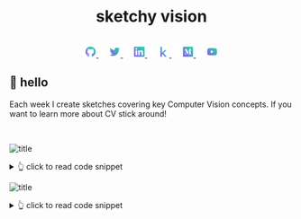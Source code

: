 <h1 align="center">sketchy vision</h1>

<br>

<div align="center">
    <a href="https://github.com/SkalskiP">
        <img src="https://raw.githubusercontent.com/SkalskiP/SkalskiP/master/icons/github.png" width="4%"/>
    </a>
    <img src="https://raw.githubusercontent.com/SkalskiP/SkalskiP/master/icons/transparent.png" width="3%"/>
    <a href="https://twitter.com/skalskip92">
        <img src="https://raw.githubusercontent.com/SkalskiP/SkalskiP/master/icons/twitter.png" width="4%"/>
    </a>
    <img src="https://raw.githubusercontent.com/SkalskiP/SkalskiP/master/icons/transparent.png" width="3%"/>
    <a href="https://linkedin.com/in/piotr-skalski-36b5b4122">
        <img src="https://raw.githubusercontent.com/SkalskiP/SkalskiP/master/icons/linkedin.png" width="4%"/>
    </a>
    <img src="https://raw.githubusercontent.com/SkalskiP/SkalskiP/master/icons/transparent.png" width="3%"/>
    <a href="https://kaggle.com/skalskip">
        <img src="https://raw.githubusercontent.com/SkalskiP/SkalskiP/master/icons/kaggle.png" width="4%"/>
    </a>
    <img src="https://raw.githubusercontent.com/SkalskiP/SkalskiP/master/icons/transparent.png" width="3%"/>
    <a href="https://skalskip.medium.com/">
        <img src="https://raw.githubusercontent.com/SkalskiP/SkalskiP/master/icons/medium.png" width="4%" />
    </a>
    <img src="https://raw.githubusercontent.com/SkalskiP/SkalskiP/master/icons/transparent.png" width="3%"/>
    <a href="https://youtu.be/AWjKfjDGiYE">
        <img src="https://raw.githubusercontent.com/SkalskiP/SkalskiP/master/icons/youtube.png" width="4%" />
    </a>
</div>

## 👋 hello

Each week I create sketches covering key Computer Vision concepts. If you want to learn more about CV stick around!

<br>

![title](https://i.imgur.com/cf4UyDs.png)

<details close>
<summary>👆 click to read code snippet</summary>

```python
def box_iou_batch(boxes_a: np.ndarray, boxes_b: np.ndarray) -> np.ndarray:

    def box_area(box):
        return (box[2] - box[0]) * (box[3] - box[1])

    area_a = box_area(boxes_a.T)
    area_b = box_area(boxes_b.T)

    top_left = np.maximum(boxes_a[:, None, :2], boxes_b[:, :2])
    bottom_right = np.minimum(boxes_a[:, None, 2:], boxes_b[:, 2:])

    area_inter = np.prod(np.clip(bottom_right - top_left, a_min=0, a_max=None), 2)
    return area_inter / (area_a[:, None] + area_b - area_inter)
```

</details>

![title](https://i.imgur.com/6jmAmlX.jpg)

<details close>
<summary>👆 click to read code snippet</summary>

```python
def non_max_suppression(predictions: np.ndarray, iou_threshold: float = 0.5) -> np.ndarray:
    rows, columns = predictions.shape

    sort_index = np.flip(predictions[:, 4].argsort())
    predictions = predictions[sort_index]

    boxes = predictions[:, :4]
    categories = predictions[:, 5]
    ious = box_iou_batch(boxes, boxes)
    ious = ious - np.eye(rows)

    keep = np.ones(rows, dtype=bool)

    for index, (iou, category) in enumerate(zip(ious, categories)):
        if not keep[index]:
            continue

        condition = (iou > iou_threshold) & (categories == category)
        keep = keep & ~condition

    return keep[sort_index.argsort()]
```

</details>
